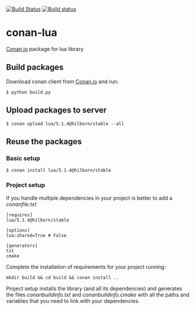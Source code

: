 [![Build Status](https://travis-ci.org/sixten-hilborn/conan-lua.svg?branch=release/5.1.4)](https://travis-ci.org/sixten-hilborn/conan-lua)
[![Build status](https://ci.appveyor.com/api/projects/status/clrxf3djdhnw0xr2?svg=true)](https://ci.appveyor.com/project/sixten-hilborn/conan-lua)

# conan-lua

[Conan.io](https://conan.io) package for lua library

## Build packages

Download conan client from [Conan.io](https://conan.io) and run:

    $ python build.py
    
## Upload packages to server

    $ conan upload lua/5.1.4@hilborn/stable --all
    
## Reuse the packages

### Basic setup

    $ conan install lua/5.1.4@hilborn/stable
    
### Project setup

If you handle multiple dependencies in your project is better to add a *conanfile.txt*
    
    [requires]
    lua/5.1.4@hilborn/stable

    [options]
    lua:shared=True # False
    
    [generators]
    txt
    cmake

Complete the installation of requirements for your project running:</small></span>

    mkdir build && cd build && conan install ..

Project setup installs the library (and all its dependencies) and generates the files *conanbuildinfo.txt* and *conanbuildinfo.cmake* with all the paths and variables that you need to link with your dependencies.
